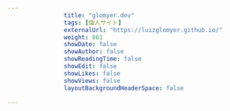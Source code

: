 ```yaml
---
                title: "glomyer.dev"
                tags: [個人サイト]
                externalUrl: "https://luizglomyer.github.io/"
                weight: 861
                showDate: false
                showAuthor: false
                showReadingTime: false
                showEdit: false
                showLikes: false
                showViews: false
                layoutBackgroundHeaderSpace: false
                
---
```


